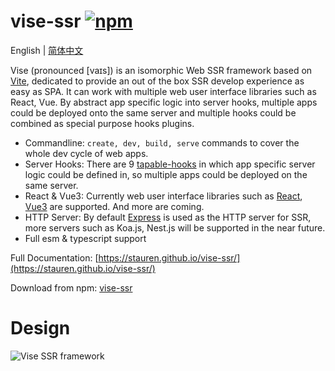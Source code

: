 # vise-ssr [![npm](https://img.shields.io/npm/v/vise-ssr)](https://npmjs.com/package/vise-ssr)
English | [简体中文](./README-zh_CN.md)

Vise (pronounced [vaɪs]) is an isomorphic Web SSR framework based on [Vite][vite], dedicated to provide an out of the box SSR develop experience as easy as SPA. It can work with multiple web user interface libraries such as React, Vue. By abstract app specific logic into server hooks, multiple apps could be deployed onto the same server and multiple hooks could be combined as special purpose hooks plugins. 

- Commandline: `create, dev, build, serve` commands to cover the whole dev cycle of web apps.
- Server Hooks: There are 9 [tapable-hooks](https://stauren.github.io/vise-ssr/tapable-hooks.html) in which app specific server logic could be defined in, so multiple apps could be deployed on the same server.
- React & Vue3: Currently web user interface libraries such as [React](https://www.npmjs.com/package/@vise-ssr/react), [Vue3](https://www.npmjs.com/package/@vise-ssr/vue3) are supported. And more are coming.
- HTTP Server: By default [Express](https://expressjs.com/) is used as the HTTP server for SSR, more servers such as Koa.js, Nest.js will be supported in the near future.
- Full esm & typescript support

Full Documentation: [https://stauren.github.io/vise-ssr/](https://stauren.github.io/vise-ssr/)

Download from npm: [vise-ssr](https://www.npmjs.com/package/vise-ssr)

# Design
![Vise SSR framework](https://cdn.rawgit.com/stauren/vise-ssr/main/packages/app-vue3-intro/public/images/ssr.drawio.png)

[vite]: <https://vitejs.dev/>
